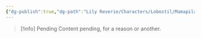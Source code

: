 ```yaml
---
{"dg-publish":true,"dg-path":"Lily Reverie/Characters/Lobostil/Mamapilan.md","permalink":"/lily-reverie/characters/lobostil/mamapilan/","created":"2024-01-20T04:36:41.255-03:00","updated":"2024-01-20T04:37:45.606-03:00"}
---
```



>[!info] Pending
>Content pending, for a reason or another.

